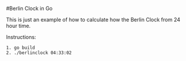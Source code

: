 #Berlin Clock in Go


This is just an example of how to calculate how the Berlin Clock from 24 hour time.

Instructions:
```
1. go build
2. ./berlinclock 04:33:02
```